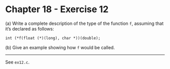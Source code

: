 # Chapter 18 - Exercise 12

(a) 
Write a complete description of the type of the function `f`, assuming that it’s declared as follows:  

```
int (*f(float (*)(long), char *))(double);
```

(b) 
Give an example showing how `f` would be called.  

---

See `ex12.c`.  
